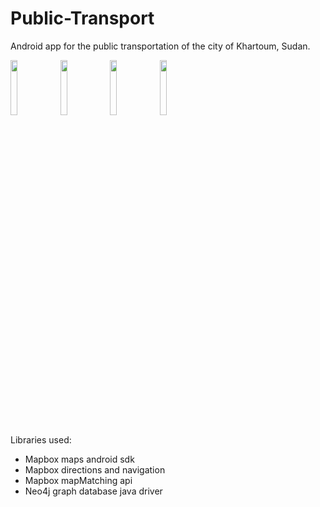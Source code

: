 # Public-Transport
Android app for the public transportation of the city of Khartoum, Sudan.

<img src="https://user-images.githubusercontent.com/44163590/86097961-c4b0f600-bab5-11ea-8035-c4fe097839cc.png" width="15%"></img> <img src="https://user-images.githubusercontent.com/44163590/86097969-c8447d00-bab5-11ea-9add-eba50f62e448.png" width="15%"></img> <img src="https://user-images.githubusercontent.com/44163590/86098008-d397a880-bab5-11ea-8b88-97393b542158.png" width="15%"></img> <img src="https://user-images.githubusercontent.com/44163590/86098028-d6929900-bab5-11ea-819f-cad611cebb56.png" width="15%"></img> 

Libraries used: 
- Mapbox maps android sdk
- Mapbox directions and navigation
- Mapbox mapMatching api
- Neo4j graph database java driver
